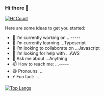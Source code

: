 ### Hi there 👋

[![HitCount](http://hits.dwyl.com/mohdh34m/mohdh34m.svg)](http://hits.dwyl.com/mohdh34m/mohdh34m)

Here are some ideas to get you started:

- 🔭 I’m currently working on ...-----
- 🌱 I’m currently learning ...Typescript
- 👯 I’m looking to collaborate on ...Javascript
- 🤔 I’m looking for help with ...AWS
- 💬 Ask me about ...Anything
- 📫 How to reach me: ...-----
- 😄 Pronouns: ...
- ⚡ Fun fact: ...


[![Top Langs](https://github-readme-stats.vercel.app/api/top-langs/?username=mohdh34m&layout=compact)](https://github.com/anuraghazra/github-readme-stats)
